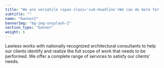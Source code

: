 ```yaml
---
title: "We are versatile <span class='sub-headline'>We can do more for you</span>"
subtitle: ""
name: "banner2"
bannerImg: "bg-img-unsplash-2"
section_type: "banner"
weight: 6
---
```


Lawless works with nationally recognized architectural consultants to help our clients identify and realize the full scope of work that needs to be performed. We offer a complete range of services to satisfy our clients’ needs.
